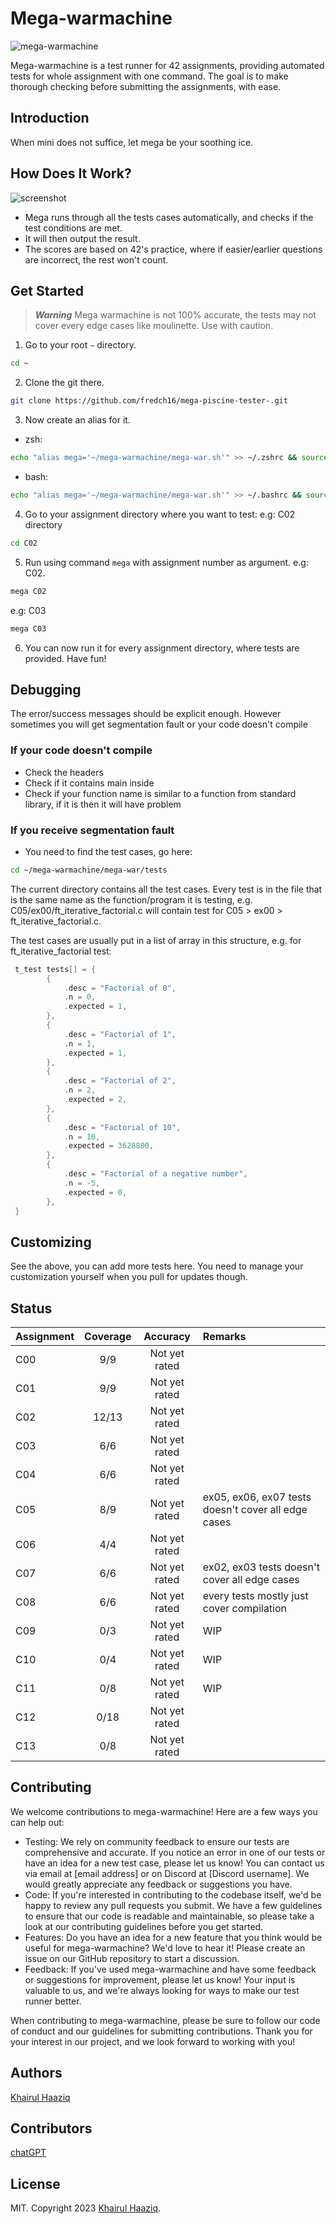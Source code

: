 # Mega-warmachine

![mega-warmachine](mega-warmachine.png)

Mega-warmachine is a test runner for 42 assignments, providing automated tests for whole assignment with one command. The goal is to make thorough checking before submitting the assignments, with ease.


## Introduction

When mini does not suffice, let mega be your soothing ice.

## How Does It Work?

![screenshot](screenshot.jpg)

- Mega runs through all the tests cases automatically, and checks if the test conditions are met.
- It will then output the result.
- The scores are based on 42's practice, where if easier/earlier questions are incorrect, the rest won't count.




## Get Started

> ***Warning***
> Mega warmachine is not 100% accurate, the tests may not cover every edge cases like moulinette. Use with caution.

1. Go to your root `~` directory.

```bash
cd ~
```


2. Clone the git there.

```bash
git clone https://github.com/fredch16/mega-piscine-tester-.git
```


3. Now create an alias for it.

- zsh:

```zsh
echo "alias mega='~/mega-warmachine/mega-war.sh'" >> ~/.zshrc && source ~/.zshrc
```

- bash:

```bash
echo "alias mega='~/mega-warmachine/mega-war.sh'" >> ~/.bashrc && source ~/.bashrc
```


4. Go to your assignment directory where you want to test: e.g: C02 directory

```bash
cd C02
```


5. Run using command `mega` with assignment number as argument. e.g: C02.

```bash
mega C02
```

e.g: C03

```bash
mega C03
```

6. You can now run it for every assignment directory, where tests are provided. Have fun!

## Debugging

The error/success messages should be explicit enough. However sometimes you will get segmentation fault or your code doesn't compile

### If your code doesn't compile

- Check the headers
- Check if it contains main inside
- Check if your function name is similar to a function from standard library, if it is then it will have problem

### If you receive segmentation fault

- You need to find the test cases, go here:

```bash
cd ~/mega-warmachine/mega-war/tests
```

The current directory contains all the test cases. Every test is in the file that is the same name as the function/program it is testing, e.g. C05/ex00/ft_iterative_factorial.c will contain test for C05 > ex00 > ft_iterative_factorial.c.

The test cases are usually put in a list of array in this structure, e.g. for ft_iterative_factorial test:

``` C
 t_test tests[] = {
        {
            .desc = "Factorial of 0",
            .n = 0,
            .expected = 1,
        },
        {
            .desc = "Factorial of 1",
            .n = 1,
            .expected = 1,
        },
        {
            .desc = "Factorial of 2",
            .n = 2,
            .expected = 2,
        },
        {
            .desc = "Factorial of 10",
            .n = 10,
            .expected = 3628800,
        },
        {
            .desc = "Factorial of a negative number",
            .n = -5,
            .expected = 0,
        },
 }
```


## Customizing

See the above, you can add more tests here. You need to manage your customization yourself when you pull for updates though.


## Status

| Assignment            | Coverage                   | Accuracy         | Remarks         |
| :-------------------- | :------------------------: | :--------------: | :-------------- |
| C00                   | 9/9                        | Not yet rated    |                 |
| C01                   | 9/9                        | Not yet rated    |                 |
| C02                   | 12/13                      | Not yet rated    |                 |
| C03                   | 6/6                        | Not yet rated    |                 |
| C04                   | 6/6                        | Not yet rated    |                 |
| C05                   | 8/9                        | Not yet rated    | ex05, ex06, ex07 tests doesn't cover all edge cases |
| C06                   | 4/4                        | Not yet rated    |                 |
| C07                   | 6/6                        | Not yet rated    | ex02, ex03 tests doesn't cover all edge cases |
| C08                   | 6/6                        | Not yet rated    | every tests mostly just cover compilation |
| C09                   | 0/3                        | Not yet rated    | WIP             |
| C10                   | 0/4                        | Not yet rated    | WIP             |
| C11                   | 0/8                        | Not yet rated    | WIP             |
| C12                   | 0/18                       | Not yet rated    |                 |
| C13                   | 0/8                        | Not yet rated    |                 |


## Contributing

We welcome contributions to mega-warmachine! Here are a few ways you can help out:

- Testing: We rely on community feedback to ensure our tests are comprehensive and accurate. If you notice an error in one of our tests or have an idea for a new test case, please let us know! You can contact us via email at [email address] or on Discord at [Discord username]. We would greatly appreciate any feedback or suggestions you have.
- Code: If you're interested in contributing to the codebase itself, we'd be happy to review any pull requests you submit. We have a few guidelines to ensure that our code is readable and maintainable, so please take a look at our contributing guidelines before you get started.
- Features: Do you have an idea for a new feature that you think would be useful for mega-warmachine? We'd love to hear it! Please create an issue on our GitHub repository to start a discussion.
- Feedback: If you've used mega-warmachine and have some feedback or suggestions for improvement, please let us know! Your input is valuable to us, and we're always looking for ways to make our test runner better.

When contributing to mega-warmachine, please be sure to follow our code of conduct and our guidelines for submitting contributions. Thank you for your interest in our project, and we look forward to working with you!


## Authors

[Khairul Haaziq](https://github.com/khairulhaaziq)


## Contributors

[chatGPT](ai.com)


## License

MIT. Copyright 2023 [Khairul Haaziq](https://github.com/khairulhaaziq).
